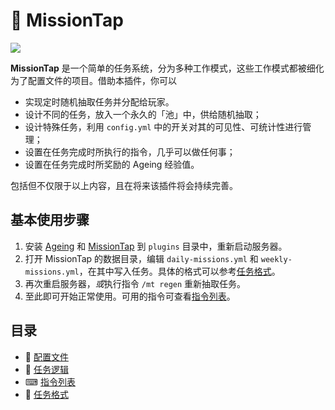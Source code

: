 # 📕 MissionTap

![](https://img.shields.io/badge/version-1.0-brightgreen)

**MissionTap** 是一个简单的任务系统，分为多种工作模式，这些工作模式都被细化为了配置文件的项目。借助本插件，你可以

- 实现定时随机抽取任务并分配给玩家。
- 设计不同的任务，放入一个永久的「池」中，供给随机抽取；
- 设计特殊任务，利用 `config.yml` 中的开关对其的可见性、可统计性进行管理；
- 设置在任务完成时所执行的指令，几乎可以做任何事；
- 设置在任务完成时所奖励的 Ageing 经验值。

包括但不仅限于以上内容，且在将来该插件将会持续完善。

## 基本使用步骤

1. 安装 [Ageing](//github.com/sotapmc/Ageing) 和 [MissionTap](//github.com/sotapmc/MissionTap) 到 `plugins` 目录中，重新启动服务器。
2. 打开 MissionTap 的数据目录，编辑 `daily-missions.yml` 和 `weekly-missions.yml`，在其中写入任务。具体的格式可以参考[任务格式]()。
3. 再次重启服务器，*或*执行指令 `/mt regen` 重新抽取任务。
4. 至此即可开始正常使用。可用的指令可查看[指令列表]()。

## 目录

- 🔧 [配置文件](/missiontap/config.md)
- 🏃‍ [任务逻辑](/missiontap/mission.md)
- ⌨ [指令列表](/missiontap/commands.md)
- 📕 [任务格式](/missiontap/structure.md)